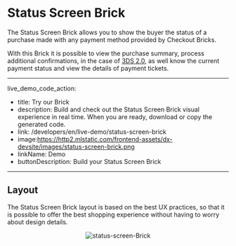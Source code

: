 # Status Screen Brick 

The Status Screen Brick allows you to show the buyer the status of a purchase made with any payment method provided by Checkout Bricks. 

With this Brick it is possible to view the purchase summary, process additional confirmations, in the case of [3DS 2.0](/developers/en/docs/checkout-bricks/how-tos/improve-payment-approval/3ds), as well know the current payment status and view the details of payment tickets.

---
live_demo_code_action:
 - title: Try our Brick
 - description: Build and check out the Status Screen Brick visual experience in real time. When you are ready, download or copy the generated code.
 - link: /developers/en/live-demo/status-screen-brick
 - image:https://http2.mlstatic.com/frontend-assets/dx-devsite/images/status-screen-brick.png
 - linkName: Demo
 - buttonDescription: Build your Status Screen Brick
---

## Layout 

The Status Screen Brick layout is based on the best UX practices, so that it is possible to offer the best shopping experience without having to worry about design details.

<center>

![status-screen-Brick](checkout-bricks/status-screen-brick-en.jpg)

</center>
